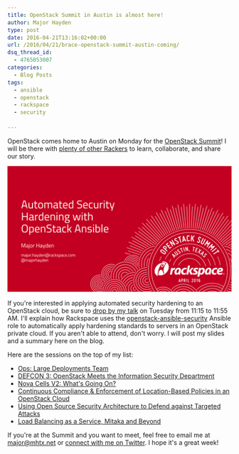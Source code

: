 ```yaml
---
title: OpenStack Summit in Austin is almost here!
author: Major Hayden
type: post
date: 2016-04-21T13:16:02+00:00
url: /2016/04/21/brace-openstack-summit-austin-coming/
dsq_thread_id:
  - 4765053007
categories:
  - Blog Posts
tags:
  - ansible
  - openstack
  - rackspace
  - security

---
```

OpenStack comes home to Austin on Monday for the [OpenStack Summit][1]! I will be there with [plenty of other Rackers][2] to learn, collaborate, and share our story.

![3]

If you're interested in applying automated security hardening to an OpenStack cloud, be sure to [drop by my talk][4] on Tuesday from 11:15 to 11:55 AM. I'll explain how Rackspace uses the [openstack-ansible-security][5] Ansible role to automatically apply hardening standards to servers in an OpenStack private cloud. If you aren't able to attend, don't worry. I will post my slides and a summary here on the blog.

Here are the sessions on the top of my list:

  * [Ops: Large Deployments Team][6]
  * [DEFCON 3: OpenStack Meets the Information Security Department][7]
  * [Nova Cells V2: What's Going On?][8]
  * [Continuous Compliance & Enforcement of Location-Based Policies in an OpenStack Cloud][9]
  * [Using Open Source Security Architecture to Defend against Targeted Attacks][10]
  * [Load Balancing as a Service, Mitaka and Beyond][11]

If you're at the Summit and you want to meet, feel free to email me at major@mhtx.net or [connect with me on Twitter][12]. I hope it's a great week!

 [1]: https://www.openstack.org/summit/austin-2016/
 [2]: http://blog.rackspace.com/openstack-summit-austin-rackspace-experts/
 [3]: /wp-content/uploads/2016/04/OpenStack-Summit-Austin-2016-Automated-Security-Hardening-with-OpenStack-Ansible-Major-Hayden-1.png
 [4]: https://www.openstack.org/summit/austin-2016/summit-schedule/events/7043
 [5]: http://docs.openstack.org/developer/openstack-ansible-security/
 [6]: https://www.openstack.org/summit/austin-2016/summit-schedule/events/9515
 [7]: https://www.openstack.org/summit/austin-2016/summit-schedule/events/8644
 [8]: https://www.openstack.org/summit/austin-2016/summit-schedule/events/7796
 [9]: https://www.openstack.org/summit/austin-2016/summit-schedule/events/8735
 [10]: https://www.openstack.org/summit/austin-2016/summit-schedule/events/8545
 [11]: https://www.openstack.org/summit/austin-2016/summit-schedule/events/6893
 [12]: https://twitter.com/majorhayden
